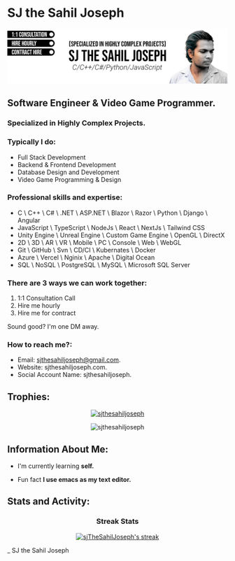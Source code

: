 <div>

<h1>
SJ the Sahil Joseph
</h1>

![SJ the Sahil Joseph](https://github.com/sjTheSahilJoseph/sjTheSahilJoseph/raw/main/CoverA.png)


## Software Engineer & Video Game Programmer.
### Specialized in Highly Complex Projects.

### Typically I do:
- Full Stack Development
- Backend & Frontend Development
- Database Design and Development
- Video Game Programming & Design

### Professional skills and expertise:
- C \ C++ \ C# \ .NET \ ASP.NET \ Blazor \ Razor \ Python \ Django \ Angular
- JavaScript \ TypeScript \ NodeJs \ React \ NextJs \ Tailwind CSS
- Unity Engine \ Unreal Engine \ Custom Game Engine \ OpenGL \ DirectX
- 2D \ 3D \ AR \ VR \ Mobile \ PC \ Console \ Web \ WebGL 
- Git \ GitHub \ Svn \ CD/CI \ Kubernates \ Docker
- Azure \ Vercel \ Nginix \ Apache \ Digital Ocean
- SQL \ NoSQL \ PostgreSQL \ MySQL \ Microsoft SQL Server

### There are 3 ways we can work together:
1. 1:1 Consultation Call
2. Hire me hourly
3. Hire me for contract

Sound good? I'm one DM away.

### How to reach me?:
- Email: sjthesahiljoseph@gmail.com.
- Website: sjthesahiljoseph.com.
- Social Account Name: sjthesahiljoseph.

</div>


<div>
<h2 align="left">Trophies:</h2>

<p align="center"> <a href="https://github.com/ryo-ma/github-profile-trophy"><img src="https://github-profile-trophy.vercel.app/?username=sjthesahiljoseph&column=5&row=5&margin-h=15&margin-w=15" alt="sjthesahiljoseph" /></a> </p>

<p align="center"> <img src="https://komarev.com/ghpvc/?username=sjthesahiljoseph&label=Profile%20views&color=0e75b6&style=flat" alt="sjthesahiljoseph" /> </p>

<h2 align="left">Information About Me:</h2>

- I'm currently learning **self.**

- Fun fact **I use emacs as my text editor.**

</div>


<h2 align="left">Stats and Activity:</h2>


<div align="center">

<h3>Streak Stats</h3>

<p>
<a href="https://github.com/sjthesahiljoseph">
<img title="SJ the Sahil Joseph" alt="sjTheSahilJoseph's streak" src="https://github-readme-streak-stats-eight.vercel.app/?user=sjthesahiljoseph&theme=light&hide_border=false&short_numbers=true"/>
</a>
</p>

</div>

</div>


_ SJ the Sahil Joseph
